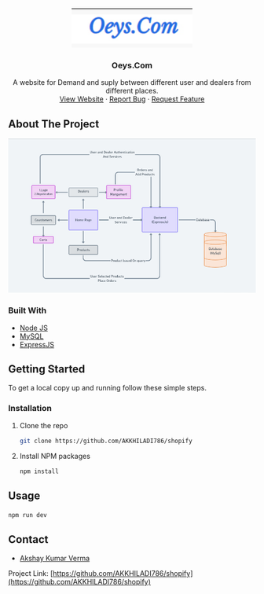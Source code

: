 



<!-- PROJECT LOGO -->
<br />
<p align="center">
  <a href="https://github.com/Sarthak480/LogSafe">
    <img src="images/logo.jpg" alt="Logo" height="80">
  </a>

  <h3 align="center">Oeys.Com</h3>

  <p align="center">
    A website for Demand and suply between different user and dealers from different places.
    <br />
    <a href="https://oeys.herokuapp.com/">View Website</a>
    ·
    <a href="#">Report Bug</a>
    ·
    <a href="#">Request Feature</a>
  </p>
</p>




<!-- ABOUT THE PROJECT -->
## About The Project  

[![ScreenShot](images/model.jpg)](https://oeys.herokuapp.com/)


### Built With

* [Node JS]()
* [MySQL]()
* [ExpressJS]()

<!-- GETTING STARTED -->
## Getting Started

To get a local copy up and running follow these simple steps.

### Installation

1. Clone the repo
   ```sh
   git clone https://github.com/AKKHILADI786/shopify
   ```
2. Install NPM packages
   ```sh
   npm install
   ```

## Usage

```npm run dev```

<!-- CONTACT -->
## Contact


- [Akshay Kumar Verma](https://github.com/Akkhiladi786)


Project Link: [https://github.com/AKKHILADI786/shopify](https://github.com/AKKHILADI786/shopify)


